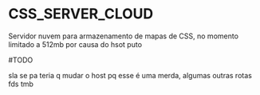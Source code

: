 # CSS_SERVER_CLOUD
Servidor nuvem para armazenamento de mapas de CSS, no momento limitado a 512mb por causa do hsot puto

#TODO

sla se pa teria q mudar o host pq esse é uma merda, algumas outras rotas fds tmb
